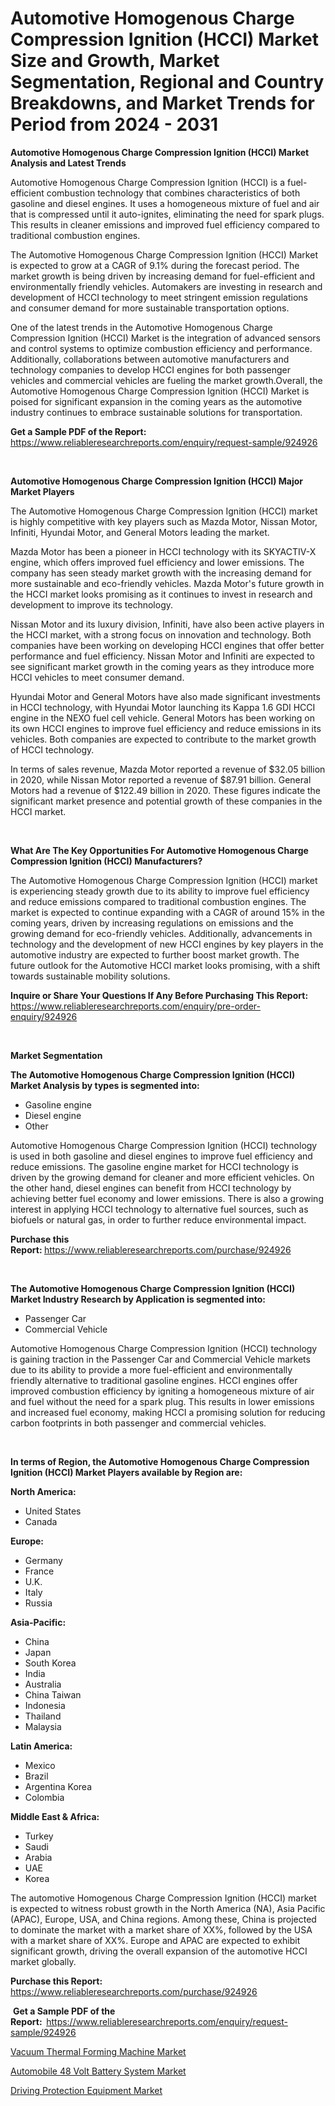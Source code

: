 <p><h1>Automotive Homogenous Charge Compression Ignition (HCCI) Market Size and Growth, Market Segmentation, Regional and Country Breakdowns, and Market Trends for Period from 2024 -  2031</h1></p><p><strong>Automotive Homogenous Charge Compression Ignition (HCCI) Market Analysis and Latest Trends</strong></p>
<p><p>Automotive Homogenous Charge Compression Ignition (HCCI) is a fuel-efficient combustion technology that combines characteristics of both gasoline and diesel engines. It uses a homogeneous mixture of fuel and air that is compressed until it auto-ignites, eliminating the need for spark plugs. This results in cleaner emissions and improved fuel efficiency compared to traditional combustion engines.</p><p>The Automotive Homogenous Charge Compression Ignition (HCCI) Market is expected to grow at a CAGR of 9.1% during the forecast period. The market growth is being driven by increasing demand for fuel-efficient and environmentally friendly vehicles. Automakers are investing in research and development of HCCI technology to meet stringent emission regulations and consumer demand for more sustainable transportation options.</p><p>One of the latest trends in the Automotive Homogenous Charge Compression Ignition (HCCI) Market is the integration of advanced sensors and control systems to optimize combustion efficiency and performance. Additionally, collaborations between automotive manufacturers and technology companies to develop HCCI engines for both passenger vehicles and commercial vehicles are fueling the market growth.Overall, the Automotive Homogenous Charge Compression Ignition (HCCI) Market is poised for significant expansion in the coming years as the automotive industry continues to embrace sustainable solutions for transportation.</p></p>
<p><strong>Get a Sample PDF of the Report:&nbsp;</strong> <a href="https://www.reliableresearchreports.com/enquiry/request-sample/924926">https://www.reliableresearchreports.com/enquiry/request-sample/924926</a></p>
<p>&nbsp;</p>
<p><strong>Automotive Homogenous Charge Compression Ignition (HCCI) Major Market Players</strong></p>
<p><p>The Automotive Homogenous Charge Compression Ignition (HCCI) market is highly competitive with key players such as Mazda Motor, Nissan Motor, Infiniti, Hyundai Motor, and General Motors leading the market. </p><p>Mazda Motor has been a pioneer in HCCI technology with its SKYACTIV-X engine, which offers improved fuel efficiency and lower emissions. The company has seen steady market growth with the increasing demand for more sustainable and eco-friendly vehicles. Mazda Motor's future growth in the HCCI market looks promising as it continues to invest in research and development to improve its technology.</p><p>Nissan Motor and its luxury division, Infiniti, have also been active players in the HCCI market, with a strong focus on innovation and technology. Both companies have been working on developing HCCI engines that offer better performance and fuel efficiency. Nissan Motor and Infiniti are expected to see significant market growth in the coming years as they introduce more HCCI vehicles to meet consumer demand.</p><p>Hyundai Motor and General Motors have also made significant investments in HCCI technology, with Hyundai Motor launching its Kappa 1.6 GDI HCCI engine in the NEXO fuel cell vehicle. General Motors has been working on its own HCCI engines to improve fuel efficiency and reduce emissions in its vehicles. Both companies are expected to contribute to the market growth of HCCI technology.</p><p>In terms of sales revenue, Mazda Motor reported a revenue of $32.05 billion in 2020, while Nissan Motor reported a revenue of $87.91 billion. General Motors had a revenue of $122.49 billion in 2020. These figures indicate the significant market presence and potential growth of these companies in the HCCI market.</p></p>
<p>&nbsp;</p>
<p><strong>What Are The Key Opportunities For Automotive Homogenous Charge Compression Ignition (HCCI) Manufacturers?</strong></p>
<p><p>The Automotive Homogenous Charge Compression Ignition (HCCI) market is experiencing steady growth due to its ability to improve fuel efficiency and reduce emissions compared to traditional combustion engines. The market is expected to continue expanding with a CAGR of around 15% in the coming years, driven by increasing regulations on emissions and the growing demand for eco-friendly vehicles. Additionally, advancements in technology and the development of new HCCI engines by key players in the automotive industry are expected to further boost market growth. The future outlook for the Automotive HCCI market looks promising, with a shift towards sustainable mobility solutions.</p></p>
<p><strong>Inquire or Share Your Questions If Any Before Purchasing This Report:</strong> <a href="https://www.reliableresearchreports.com/enquiry/pre-order-enquiry/924926">https://www.reliableresearchreports.com/enquiry/pre-order-enquiry/924926</a></p>
<p>&nbsp;</p>
<p><strong>Market Segmentation</strong></p>
<p><strong>The Automotive Homogenous Charge Compression Ignition (HCCI) Market Analysis by types is segmented into:</strong></p>
<p><ul><li>Gasoline engine</li><li>Diesel engine</li><li>Other</li></ul></p>
<p><p>Automotive Homogenous Charge Compression Ignition (HCCI) technology is used in both gasoline and diesel engines to improve fuel efficiency and reduce emissions. The gasoline engine market for HCCI technology is driven by the growing demand for cleaner and more efficient vehicles. On the other hand, diesel engines can benefit from HCCI technology by achieving better fuel economy and lower emissions. There is also a growing interest in applying HCCI technology to alternative fuel sources, such as biofuels or natural gas, in order to further reduce environmental impact.</p></p>
<p><strong>Purchase this Report:&nbsp;</strong><a href="https://www.reliableresearchreports.com/purchase/924926">https://www.reliableresearchreports.com/purchase/924926</a></p>
<p>&nbsp;</p>
<p><strong>The Automotive Homogenous Charge Compression Ignition (HCCI) Market Industry Research by Application is segmented into:</strong></p>
<p><ul><li>Passenger Car</li><li>Commercial Vehicle</li></ul></p>
<p><p>Automotive Homogenous Charge Compression Ignition (HCCI) technology is gaining traction in the Passenger Car and Commercial Vehicle markets due to its ability to provide a more fuel-efficient and environmentally friendly alternative to traditional gasoline engines. HCCI engines offer improved combustion efficiency by igniting a homogeneous mixture of air and fuel without the need for a spark plug. This results in lower emissions and increased fuel economy, making HCCI a promising solution for reducing carbon footprints in both passenger and commercial vehicles.</p></p>
<p>&nbsp;</p>
<p><strong>In terms of Region, the Automotive Homogenous Charge Compression Ignition (HCCI) Market Players available by Region are:</strong></p>
<p>
    <p> <strong> North America: </strong>
        <ul>
            <li>United States</li>
            <li>Canada</li>
        </ul>
        </p> 
    <p> <strong> Europe: </strong>
        <ul>
            <li>Germany</li>
            <li>France</li>
            <li>U.K.</li>
            <li>Italy</li>
            <li>Russia</li>
        </ul>
        </p> 
    <p> <strong> Asia-Pacific: </strong>
        <ul>
            <li>China</li>
            <li>Japan</li>
            <li>South Korea</li>
            <li>India</li>
            <li>Australia</li>
            <li>China Taiwan</li>
            <li>Indonesia</li>
            <li>Thailand</li>
            <li>Malaysia</li>
        </ul>
        </p> 
    <p> <strong> Latin America: </strong>
        <ul>
            <li>Mexico</li>
            <li>Brazil</li>
            <li>Argentina Korea</li>
            <li>Colombia</li>
        </ul>
        </p> 
    <p> <strong> Middle East & Africa: </strong>
        <ul>
            <li>Turkey</li>
            <li>Saudi</li>
            <li>Arabia</li>
            <li>UAE</li>
            <li>Korea</li>
        </ul>
    </p>
    </p>
<p><p>The automotive Homogenous Charge Compression Ignition (HCCI) market is expected to witness robust growth in the North America (NA), Asia Pacific (APAC), Europe, USA, and China regions. Among these, China is projected to dominate the market with a market share of XX%, followed by the USA with a market share of XX%. Europe and APAC are expected to exhibit significant growth, driving the overall expansion of the automotive HCCI market globally.</p></p>
<p><strong>Purchase this Report: </strong><a href="https://www.reliableresearchreports.com/purchase/924926">https://www.reliableresearchreports.com/purchase/924926</a></p>
<p>&nbsp;<strong>Get a Sample PDF of the Report:&nbsp;&nbsp;</strong><a href="https://www.reliableresearchreports.com/enquiry/request-sample/924926">https://www.reliableresearchreports.com/enquiry/request-sample/924926</a></p>
<p><strong></strong></p>
<p><p><a href="https://view.publitas.com/reportprime-1/vacuum-thermal-forming-machine-market-research-report-provides-thorough-industry-overview-which-offers-an-in-depth-analysis-of-product-trends-and-new-market-divisions/">Vacuum Thermal Forming Machine Market</a></p><p><a href="https://view.publitas.com/reportprime-1/automobile-48-volt-battery-system-market-size-and-growth-market-segmentation-regional-and-country-breakdowns-and-market-trends-for-period-from-2023-2030/">Automobile 48 Volt Battery System Market</a></p><p><a href="https://view.publitas.com/reportprime-1/driving-protection-equipment-market-size-growth-outlook-from-2023-to-2030-projecting-at-markets-trends-analysis-by-application-regional-outlook-and-revenue/">Driving Protection Equipment Market</a></p></p>